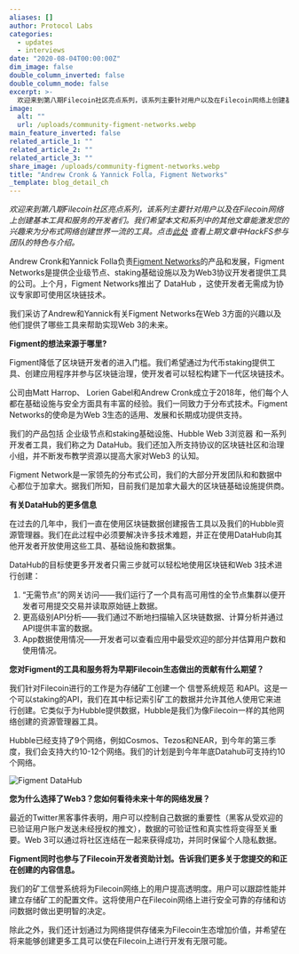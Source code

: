 ```yaml
---
aliases: []
author: Protocol Labs
categories:
  - updates
  - interviews
date: "2020-08-04T00:00:00Z"
dim_image: false
double_column_inverted: false
double_column_mode: false
excerpt: >-
  欢迎来到第八期Filecoin社区亮点系列，该系列主要针对用户以及在Filecoin网络上创建基本工具和服务的开发者们。我们希望本文和系列中的其他文章能激发您的兴趣来为分布式网络创建世界一流的工具。
image:
  alt: ""
  url: /uploads/community-figment-networks.webp
main_feature_inverted: false
related_article_1: ""
related_article_2: ""
related_article_3: ""
share_image: /uploads/community-figment-networks.webp
title: "Andrew Cronk & Yannick Folla, Figment Networks"
_template: blog_detail_ch
---
```


_欢迎来到第八期Filecoin社区亮点系列，该系列主要针对用户以及在Filecoin网络上创建基本工具和服务的开发者们。我们希望本文和系列中的其他文章能激发您的兴趣来为分布式网络创建世界一流的工具。点击[此处](/blog/hackfs-teams-vol-2/) 查看上期文章中HackFS参与团队的特色与介绍。_

Andrew Cronk和Yannick Folla负责[Figment Networks](https://www.figment.io/)的产品和发展，Figment Networks是提供企业级节点、staking基础设施以及为Web3协议开发者提供工具的公司。上个月，Figment Networks推出了 DataHub ，这使开发者无需成为协议专家即可使用区块链技术。

我们采访了Andrew和Yannick有关Figment Networks在Web 3方面的兴趣以及他们提供了哪些工具来帮助实现Web 3的未来。

**Figment的想法来源于哪里?**

Figment降低了区块链开发者的进入门槛。我们希望通过为代币staking提供工具、创建应用程序并参与区块链治理，使开发者可以轻松构建下一代区块链技术。

公司由Matt Harrop、 Lorien Gabel和Andrew Cronk成立于2018年，他们每个人都在基础设施与安全方面具有丰富的经验。我们一同致力于分布式技术。Figment Networks的使命是为Web 3生态的适用、发展和长期成功提供支持。

我们的产品包括 企业级节点和staking基础设施、Hubble Web 3浏览器 和一系列开发者工具，我们称之为 DataHub。我们还加入所支持协议的区块链社区和治理小组，并不断发布教学资源以提高大家对Web3 的认知。

Figment Network是一家领先的分布式公司，我们的大部分开发团队和和数据中心都位于加拿大。据我们所知，目前我们是加拿大最大的区块链基础设施提供商。

**有关DataHub的更多信息**

在过去的几年中，我们一直在使用区块链数据创建报告工具以及我们的Hubble资源管理器。我们在此过程中必须要解决许多技术难题，并正在使用DataHub向其他开发者开放使用这些工具、基础设施和数据集。

DataHub的目标使更多开发者只需三步就可以轻松地使用区块链和Web 3技术进行创建：

1. “无需节点”的网关访问——我们运行了一个具有高可用性的全节点集群以便开发者可用提交交易并读取原始链上数据。
2. 更高级别API分析——我们通过不断地扫描输入区块链数据、计算分析并通过API提供丰富的数据。
3. App数据使用情况——开发者可以查看应用中最受欢迎的部分并估算用户数和使用情况。

**您对Figment的工具和服务将为早期Filecoin生态做出的贡献有什么期望？**

我们针对Filecoin进行的工作是为存储矿工创建一个 信誉系统规范 和API。这是一个可以staking的API，我们在其中标记索引矿工的数据并允许其他人使用它来进行创建。它类似于为Hubble提供数据，Hubble是我们为像Filecoin一样的其他网络创建的资源管理器工具。

Hubble已经支持了9个网络，例如Cosmos、Tezos和NEAR，到今年的第三季度，我们会支持大约10-12个网络。我们的计划是到今年年底Datahub可支持约10个网络。

![Figment DataHub](/vintage/images/blog/community-figment-datahub.png)

**您为什么选择了Web3？您如何看待未来十年的网络发展？**

最近的Twitter黑客事件表明，用户可以控制自己数据的重要性（黑客从受欢迎的已验证用户账户发送未经授权的推文），数据的可验证性和真实性将变得至关重要。Web 3可以通过将社区连结在一起来获得成功，并同时保留个人隐私数据。

**Figment同时也参与了Filecoin开发者资助计划。告诉我们更多关于您提交的和正在创建的内容信息。**

我们的矿工信誉系统将为Filecoin网络上的用户提高透明度。用户可以跟踪性能并建立存储矿工的配置文件。这将使用户在Filecoin网络上进行安全可靠的存储和访问数据时做出更明智的决定。

除此之外，我们还计划通过为网络提供存储来为Filecoin生态增加价值，并希望在将来能够创建更多工具可以使在Filecoin上进行开发有无限可能。
